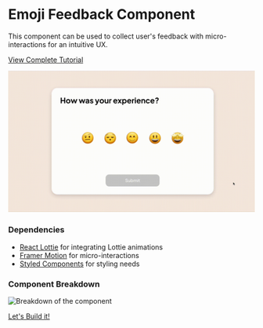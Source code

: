 # Emoji Feedback Component

This component can be used to collect user's feedback with micro-interactions for an intuitive UX.

[View Complete Tutorial](https://www.parmeetasija.com/blog/how-to-make-a-feedback-component-to-seamlessly-collect-reviews-in-reactjs)

![markdown video](demo.gif)

### Dependencies

- [React Lottie](https://www.npmjs.com/package/react-lottie) for integrating Lottie animations
- [Framer Motion](https://www.npmjs.com/package/framer-motion) for micro-interactions
- [Styled Components](https://www.npmjs.com/package/styled-components) for styling needs

### Component Breakdown

![Breakdown of the component](https://cdn.hashnode.com/res/hashnode/image/upload/v1628096449063/i4i5KCiSA.jpeg)

[Let's Build it!](https://www.parmeetasija.com/blog/how-to-make-a-feedback-component-to-seamlessly-collect-reviews-in-reactjs)
